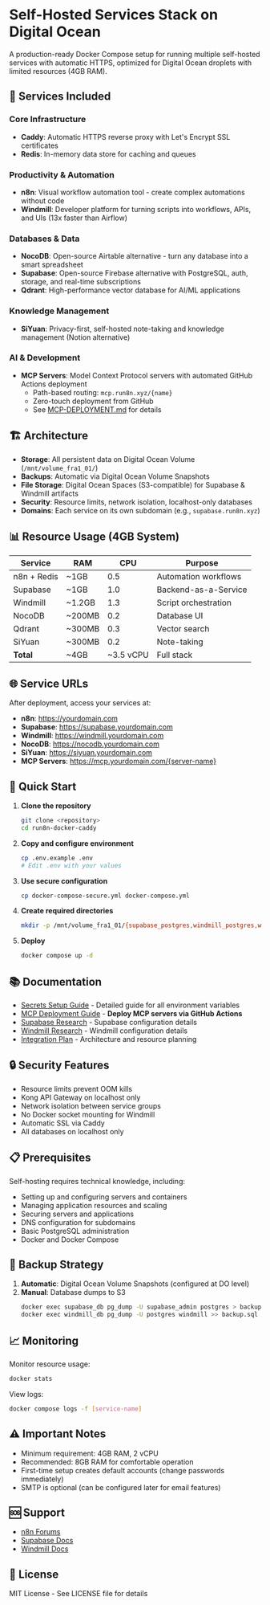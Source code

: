 # Self-Hosted Services Stack on Digital Ocean

A production-ready Docker Compose setup for running multiple self-hosted services with automatic HTTPS, optimized for Digital Ocean droplets with limited resources (4GB RAM).

## 🚀 Services Included

### Core Infrastructure
- **Caddy**: Automatic HTTPS reverse proxy with Let's Encrypt SSL certificates
- **Redis**: In-memory data store for caching and queues

### Productivity & Automation
- **n8n**: Visual workflow automation tool - create complex automations without code
- **Windmill**: Developer platform for turning scripts into workflows, APIs, and UIs (13x faster than Airflow)

### Databases & Data
- **NocoDB**: Open-source Airtable alternative - turn any database into a smart spreadsheet
- **Supabase**: Open-source Firebase alternative with PostgreSQL, auth, storage, and real-time subscriptions
- **Qdrant**: High-performance vector database for AI/ML applications

### Knowledge Management
- **SiYuan**: Privacy-first, self-hosted note-taking and knowledge management (Notion alternative)

### AI & Development
- **MCP Servers**: Model Context Protocol servers with automated GitHub Actions deployment
  - Path-based routing: `mcp.run8n.xyz/{name}`
  - Zero-touch deployment from GitHub
  - See [MCP-DEPLOYMENT.md](./MCP-DEPLOYMENT.md) for details

## 🏗️ Architecture

- **Storage**: All persistent data on Digital Ocean Volume (`/mnt/volume_fra1_01/`)
- **Backups**: Automatic via Digital Ocean Volume Snapshots
- **File Storage**: Digital Ocean Spaces (S3-compatible) for Supabase & Windmill artifacts
- **Security**: Resource limits, network isolation, localhost-only databases
- **Domains**: Each service on its own subdomain (e.g., `supabase.run8n.xyz`)

## 📊 Resource Usage (4GB System)

| Service | RAM | CPU | Purpose |
|---------|-----|-----|---------|
| n8n + Redis | ~1GB | 0.5 | Automation workflows |
| Supabase | ~1GB | 1.0 | Backend-as-a-Service |
| Windmill | ~1.2GB | 1.3 | Script orchestration |
| NocoDB | ~200MB | 0.2 | Database UI |
| Qdrant | ~300MB | 0.3 | Vector search |
| SiYuan | ~300MB | 0.2 | Note-taking |
| **Total** | ~4GB | ~3.5 vCPU | Full stack |

## 🌐 Service URLs

After deployment, access your services at:

- **n8n**: https://yourdomain.com
- **Supabase**: https://supabase.yourdomain.com
- **Windmill**: https://windmill.yourdomain.com
- **NocoDB**: https://nocodb.yourdomain.com
- **SiYuan**: https://siyuan.yourdomain.com
- **MCP Servers**: https://mcp.yourdomain.com/{server-name}

## 🚀 Quick Start

1. **Clone the repository**
   ```bash
   git clone <repository>
   cd run8n-docker-caddy
   ```

2. **Copy and configure environment**
   ```bash
   cp .env.example .env
   # Edit .env with your values
   ```

3. **Use secure configuration**
   ```bash
   cp docker-compose-secure.yml docker-compose.yml
   ```

4. **Create required directories**
   ```bash
   mkdir -p /mnt/volume_fra1_01/{supabase_postgres,windmill_postgres,windmill/worker_cache}
   ```

5. **Deploy**
   ```bash
   docker compose up -d
   ```

## 📚 Documentation

- [Secrets Setup Guide](./secrets-setup-guide.md) - Detailed guide for all environment variables
- [MCP Deployment Guide](./MCP-DEPLOYMENT.md) - **Deploy MCP servers via GitHub Actions**
- [Supabase Research](./supabase-research.md) - Supabase configuration details
- [Windmill Research](./windmill-research.md) - Windmill configuration details
- [Integration Plan](./integration-plan.md) - Architecture and resource planning

## 🔒 Security Features

- Resource limits prevent OOM kills
- Kong API Gateway on localhost only
- Network isolation between service groups
- No Docker socket mounting for Windmill
- Automatic SSL via Caddy
- All databases on localhost only

## 📋 Prerequisites

Self-hosting requires technical knowledge, including:

* Setting up and configuring servers and containers
* Managing application resources and scaling
* Securing servers and applications
* DNS configuration for subdomains
* Basic PostgreSQL administration
* Docker and Docker Compose

## 💾 Backup Strategy

1. **Automatic**: Digital Ocean Volume Snapshots (configured at DO level)
2. **Manual**: Database dumps to S3
   ```bash
   docker exec supabase_db pg_dump -U supabase_admin postgres > backup.sql
   docker exec windmill_db pg_dump -U postgres windmill >> backup.sql
   ```

## 📈 Monitoring

Monitor resource usage:
```bash
docker stats
```

View logs:
```bash
docker compose logs -f [service-name]
```

## ⚠️ Important Notes

- Minimum requirement: 4GB RAM, 2 vCPU
- Recommended: 8GB RAM for comfortable operation
- First-time setup creates default accounts (change passwords immediately)
- SMTP is optional (can be configured later for email features)

## 🆘 Support

- [n8n Forums](https://community.n8n.io/)
- [Supabase Docs](https://supabase.com/docs)
- [Windmill Docs](https://windmill.dev/docs)

## 📄 License

MIT License - See LICENSE file for details
